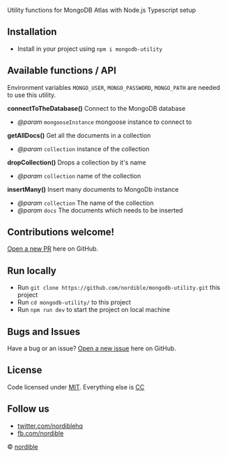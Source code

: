 Utility functions for MongoDB Atlas with Node.js Typescript setup

## Installation
 
 - Install in your project using `npm i mongodb-utility`

## Available functions / API

Environment variables `MONGO_USER`, `MONGO_PASSWORD`, `MONGO_PATH` are needed to use this utility.

**connectToTheDatabase()**
Connect to the MongoDB database
- *@param* `mongooseInstance` mongoose instance to connect to

**getAllDocs()**
Get all the documents in a collection
- *@param* `collection` instance of the collection

**dropCollection()**
Drops a collection by it's name
- *@param* `collection` name of the collection

**insertMany()**
Insert many documents to MongoDb instance
- *@param* `collection` The name of the collection
- *@param* `docs` The documents which needs to be inserted

## Contributions welcome!

[Open a new PR](https://github.com/nordible/mongodb-utility/pulls) here on GitHub.

## Run locally
- Run `git clone https://github.com/nordible/mongodb-utility.git` this project
- Run `cd mongodb-utility/` to this project
- Run `npm run dev` to start the project on local machine

## Bugs and Issues

Have a bug or an issue? [Open a new issue](https://github.com/nordible/mongodb-utility/issues) here on GitHub.

## License

Code licensed under [MIT](https://opensource.org/licenses/MIT). Everything else is [CC](http://creativecommons.org/)

## Follow us

* [twitter.com/nordiblehq](https://twitter.com/nordiblehq)
* [fb.com/nordible](https://www.facebook.com/nordible)

&copy; [nordible](https://nordible.com/)
